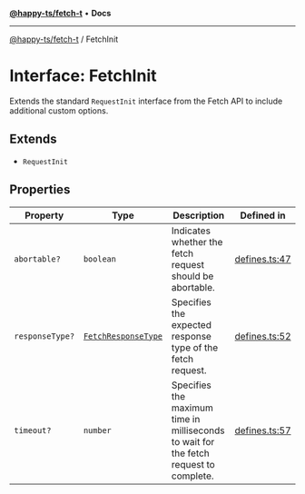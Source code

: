 [**@happy-ts/fetch-t**](../README.md) • **Docs**

***

[@happy-ts/fetch-t](../README.md) / FetchInit

# Interface: FetchInit

Extends the standard `RequestInit` interface from the Fetch API to include additional custom options.

## Extends

- `RequestInit`

## Properties

| Property | Type | Description | Defined in |
| ------ | ------ | ------ | ------ |
| `abortable?` | `boolean` | Indicates whether the fetch request should be abortable. | [defines.ts:47](https://github.com/JiangJie/fetch-t/blob/6db6e6bc264d2c2e0afd8a65220e2640b742b88b/src/fetch/defines.ts#L47) |
| `responseType?` | [`FetchResponseType`](../type-aliases/FetchResponseType.md) | Specifies the expected response type of the fetch request. | [defines.ts:52](https://github.com/JiangJie/fetch-t/blob/6db6e6bc264d2c2e0afd8a65220e2640b742b88b/src/fetch/defines.ts#L52) |
| `timeout?` | `number` | Specifies the maximum time in milliseconds to wait for the fetch request to complete. | [defines.ts:57](https://github.com/JiangJie/fetch-t/blob/6db6e6bc264d2c2e0afd8a65220e2640b742b88b/src/fetch/defines.ts#L57) |
